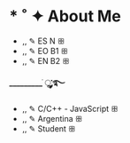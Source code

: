 # * ˚ ✦ About Me
- ,, ✎ ES N ꕥ
- ,, ✎ EO B1 ꕥ
- ,, ✎ EN B2 ꕥ

**_________ ׂׂૢ་༘࿐**
- ,, ✎ C/C++ - JavaScript ꕥ
- ,, ✎ Argentina ꕥ
- ,, ✎ Student ꕥ
